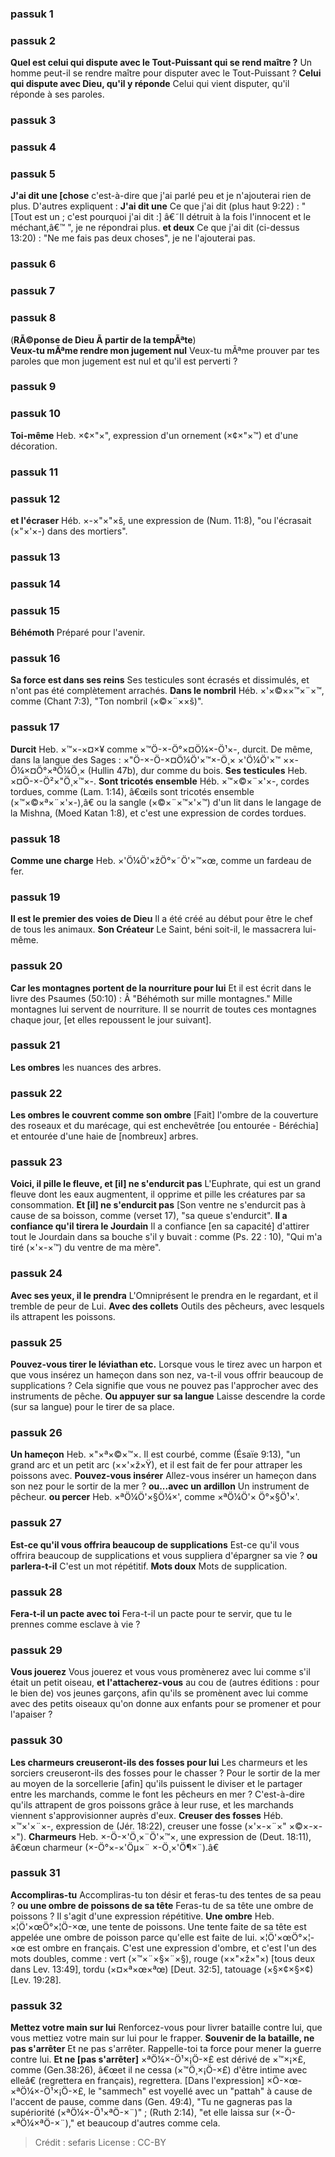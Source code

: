 
### passuk 1

### passuk 2
<b>Quel est celui qui dispute avec le Tout-Puissant qui se rend maître ?</b> Un homme peut-il se rendre maître pour disputer avec le Tout-Puissant ?
<b>Celui qui dispute avec Dieu, qu'il y réponde</b> Celui qui vient disputer, qu'il réponde à ses paroles.

### passuk 3

### passuk 4

### passuk 5
<b>J'ai dit une [chose</b> c'est-à-dire que j'ai parlé peu et je n'ajouterai rien de plus. D'autres expliquent : <b>J'ai dit une</b> Ce que j'ai dit (plus haut 9:22) : " [Tout est un ; c'est pourquoi j'ai dit :] â€˜Il détruit à la fois l'innocent et le méchant,â€™ ", je ne répondrai plus.
<b>et deux</b> Ce que j'ai dit (ci-dessus 13:20) : "Ne me fais pas deux choses", je ne l'ajouterai pas.

### passuk 6

### passuk 7

### passuk 8
(<b>RÃ©ponse de Dieu Ã partir de la tempÃªte</b>)<br><b>Veux-tu mÃªme rendre mon jugement nul</b> Veux-tu mÃªme prouver par tes paroles que mon jugement est nul et qu'il est perverti ?

### passuk 9

### passuk 10
<b>Toi-même</b> Heb. ×¢×"×", expression d'un ornement (×¢×"×™) et d'une décoration.

### passuk 11

### passuk 12
<b>et l'écraser</b> Héb. ×-×"×"×š, une expression de (Num. 11:8), "ou l'écrasait (×"×'×-) dans des mortiers".

### passuk 13

### passuk 14

### passuk 15
<b>Béhémoth</b> Préparé pour l'avenir.

### passuk 16
<b>Sa force est dans ses reins</b> Ses testicules sont écrasés et dissimulés, et n'ont pas été complètement arrachés.
<b>Dans le nombril</b> Héb. ×'×©××™×¨×™, comme (Chant 7:3), "Ton nombril (×©×¨××š)".

### passuk 17
<b>Durcit</b> Heb. ×™×-×¤×¥ comme ×™Ö-×-Ö°×¤Ö¼×-Ö¹×-, durcit. De même, dans la langue des Sages : ×"Ö-×-Ö-×¤Ö¼Ö'×™×-Ö¸× ×'Ö¼Ö'×™ ××-Ö¼×¤Ö°×ªÖ¼Ö¸× (Hullin 47b), dur comme du bois.
<b>Ses testicules</b> Heb. ×¤Ö-×-Ö²×"Ö¸×™×-.
<b>Sont tricotés ensemble</b> Héb. ×™×©×¨×'×-, cordes tordues, comme (Lam. 1:14), â€œils sont tricotés ensemble (×™×©×ª×¨×'×-),â€ ou la sangle (×©×¨×™×'×™) d'un lit dans le langage de la Mishna, (Moed Katan 1:8), et c'est une expression de cordes tordues.

### passuk 18
<b>Comme une charge</b> Heb. ×'Ö¼Ö'×žÖ°×˜Ö'×™×œ, comme un fardeau de fer.

### passuk 19
<b>Il est le premier des voies de Dieu</b> Il a été créé au début pour être le chef de tous les animaux.
<b>Son Créateur</b> Le Saint, béni soit-il, le massacrera lui-même.

### passuk 20
<b>Car les montagnes portent de la nourriture pour lui</b> Et il est écrit dans le livre des Psaumes (50:10) : Â "Béhémoth sur mille montagnes." Mille montagnes lui servent de nourriture. Il se nourrit de toutes ces montagnes chaque jour, [et elles repoussent le jour suivant].

### passuk 21
<b>Les ombres</b> les nuances des arbres.

### passuk 22
<b>Les ombres le couvrent comme son ombre</b> [Fait] l'ombre de la couverture des roseaux et du marécage, qui est enchevêtrée [ou entourée - Béréchia] et entourée d'une haie de [nombreux] arbres.

### passuk 23
<b>Voici, il pille le fleuve, et [il] ne s'endurcit pas</b> L'Euphrate, qui est un grand fleuve dont les eaux augmentent, il opprime et pille les créatures par sa consommation.
<b>Et [il] ne s'endurcit pas</b> [Son ventre ne s'endurcit pas à cause de sa boisson, comme (verset 17), "sa queue s'endurcit".
<b>Il a confiance qu'il tirera le Jourdain</b> Il a confiance [en sa capacité] d'attirer tout le Jourdain dans sa bouche s'il y buvait : comme (Ps. 22 : 10), "Qui m'a tiré (×'×-×™) du ventre de ma mère".

### passuk 24
<b>Avec ses yeux, il le prendra</b> L'Omniprésent le prendra en le regardant, et il tremble de peur de Lui.
<b>Avec des collets</b> Outils des pêcheurs, avec lesquels ils attrapent les poissons.

### passuk 25
<b>Pouvez-vous tirer le léviathan etc.</b> Lorsque vous le tirez avec un harpon et que vous insérez un hameçon dans son nez, va-t-il vous offrir beaucoup de supplications ? Cela signifie que vous ne pouvez pas l'approcher avec des instruments de pêche.
<b>Ou appuyer sur sa langue</b> Laisse descendre la corde (sur sa langue) pour le tirer de sa place.

### passuk 26
<b>Un hameçon</b> Heb. ×"×ª×©×™×. Il est courbé, comme (Ésaïe 9:13), "un grand arc et un petit arc (××'×ž×Ÿ), et il est fait de fer pour attraper les poissons avec.
<b>Pouvez-vous insérer</b> Allez-vous insérer un hameçon dans son nez pour le sortir de la mer ?
<b>ou...avec un ardillon</b> Un instrument de pêcheur.
<b>ou percer</b> Heb. ×ªÖ¼Ö'×§Ö¼×', comme ×ªÖ¼Ö'× Ö°×§Ö¹×'.

### passuk 27
<b>Est-ce qu'il vous offrira beaucoup de supplications</b> Est-ce qu'il vous offrira beaucoup de supplications et vous suppliera d'épargner sa vie ?
<b>ou parlera-t-il</b> C'est un mot répétitif.
<b>Mots doux</b> Mots de supplication.

### passuk 28
<b>Fera-t-il un pacte avec toi</b> Fera-t-il un pacte pour te servir, que tu le prennes comme esclave à vie ?

### passuk 29
<b>Vous jouerez</b> Vous jouerez et vous vous promènerez avec lui comme s'il était un petit oiseau,
<b>et l'attacherez-vous</b> au cou de (autres éditions : pour le bien de) vos jeunes garçons, afin qu'ils se promènent avec lui comme avec des petits oiseaux qu'on donne aux enfants pour se promener et pour l'apaiser ?

### passuk 30
<b>Les charmeurs creuseront-ils des fosses pour lui</b> Les charmeurs et les sorciers creuseront-ils des fosses pour le chasser ? Pour le sortir de la mer au moyen de la sorcellerie [afin] qu'ils puissent le diviser et le partager entre les marchands, comme le font les pêcheurs en mer ? C'est-à-dire qu'ils attrapent de gros poissons grâce à leur ruse, et les marchands viennent s'approvisionner auprès d'eux.
<b>Creuser des fosses</b> Héb. ×™×'×¨×-, expression de (Jér. 18:22), creuser une fosse (×'×-×¨×" ×©×-×-×").
<b>Charmeurs</b> Heb. ×-Ö-×'Ö¸×¨Ö'×™×, une expression de (Deut. 18:11), â€œun charmeur (×-Ö°×-×'Öµ×¨ ×-Ö¸×'Ö¶×¨).â€

### passuk 31
<b>Accompliras-tu</b> Accompliras-tu ton désir et feras-tu des tentes de sa peau ?
<b>ou une ombre de poissons de sa tête</b> Feras-tu de sa tête une ombre de poissons ? Il s'agit d'une expression répétitive.
<b>Une ombre</b> Heb. ×¦Ö'×œÖ°×¦Ö-×œ, une tente de poissons. Une tente faite de sa tête est appelée une ombre de poisson parce qu'elle est faite de lui.
×¦Ö'×œÖ°×¦-×œ est ombre en français. C'est une expression d'ombre, et c'est l'un des mots doubles, comme : vert (×™×¨×§×¨×§), rouge (××"×ž×"×) [tous deux dans Lev. 13:49], tordu (×¤×ª×œ×ªœ) [Deut. 32:5], tatouage (×§×¢×§×¢) [Lev. 19:28].

### passuk 32
<b>Mettez votre main sur lui</b> Renforcez-vous pour livrer bataille contre lui, que vous mettiez votre main sur lui pour le frapper.
<b>Souvenir de la bataille, ne pas s'arrêter</b> Et ne pas s'arrêter. Rappelle-toi ta force pour mener la guerre contre lui.
<b>Et ne [pas s'arrêter]</b> ×ªÖ¼×-Ö¹×¡Ö-×£ est dérivé de ×™×¡×£, comme (Gen.38:26), â€œet il ne cessa (×™Ö¸×¡Ö-×£) d'être intime avec elleâ€ (regrettera en français), regrettera. [Dans l'expression] ×Ö-×œ-×ªÖ¼×-Ö¹×¡Ö-×£, le "sammech" est voyellé avec un "pattah" à cause de l'accent de pause, comme dans (Gen. 49:4), "Tu ne gagneras pas la supériorité (×ªÖ¼×-Ö¹×ªÖ-×¨)" ; (Ruth 2:14), "et elle laissa sur (×-Ö-×ªÖ¼×ªÖ-×¨)," et beaucoup d'autres comme cela.

>Crédit : sefaris
>License : CC-BY